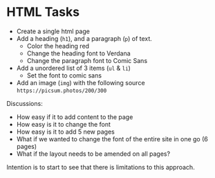# HTML Tasks 

- Create a single html page 
- Add a  heading (`h1`), and a paragraph (`p`) of text.
  - Color the heading red
  - Change the heading font to Verdana 
  - Change the paragraph font to Comic Sans
- Add a unordered list of 3 items (`ul` & `li`)
  - Set the font to comic sans
- Add an image (`img`) with the following source `https://picsum.photos/200/300`


Discussions:
* How easy if it to add content to the page
* How easy is it to change the font
* How easy is it to add 5 new pages
* What if we wanted to change the font of the entire site in one go (6 pages)
* What if the layout needs to be amended on all pages? 


Intention is to start to see that there is limitations to this approach.
